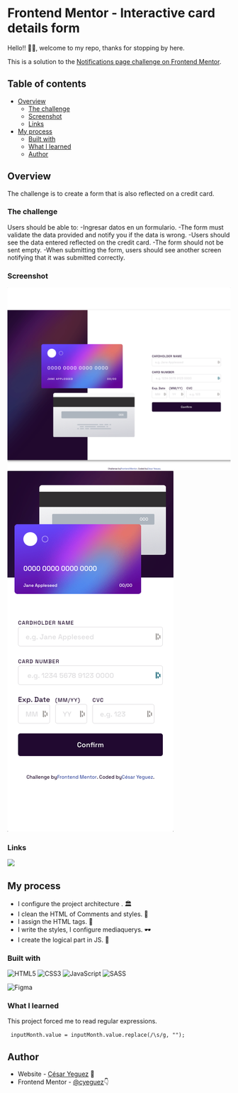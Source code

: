# Frontend Mentor - Interactive card details form

 Hello!! 🤟🤟, welcome to my repo, thanks for stopping by here.

This is a solution to the [Notifications page challenge on Frontend Mentor](https://www.frontendmentor.io/challenges/notifications-page-DqK5QAmKbC).  

## Table of contents

- [Overview](#overview)
  - [The challenge](#the-challenge)
  - [Screenshot](#screenshot)
  - [Links](#links)
- [My process](#my-process)
  - [Built with](#built-with)
  - [What I learned](#what-i-learned)
  - [Author](#author)


## Overview

The challenge is to create a form that is also reflected on a credit card.

### The challenge

Users should be able to:
-Ingresar datos en un formulario.
-The form must validate the data provided and notify you if the data is wrong.
-Users should see the data entered reflected on the credit card.
-The form should not be sent empty.
-When submitting the form, users should see another screen notifying that it was submitted correctly.





### Screenshot

![Preview mode desktop](./screenshot/Desktop.png)
![Preview mode mobile](./screenshot/Mobile.png)







### Links
<a href="https://cyeguez.github.io/interactive-card-details-form-main/" target="_blank"><img src="https://img.shields.io/badge/GitHub-100000?style=for-the-badge&logo=github&logoColor=white" target="_blank"></a>








		
## My process
-  I configure the project architecture . 🏛️
- I clean the HTML of Comments and styles. 🧹
- I assign the HTML tags. 🎯
- I write the styles, I configure mediaquerys. 🕶️
- I create the logical part in JS. 🧠



### Built with

![HTML5](https://img.shields.io/badge/html5-%23E34F26.svg?style=for-the-badge&logo=html5&logoColor=white) 
 ![CSS3](https://img.shields.io/badge/css3-%231572B6.svg?style=for-the-badge&logo=css3&logoColor=white) 
 ![JavaScript](https://img.shields.io/badge/javascript-%23323330.svg?style=for-the-badge&logo=javascript&logoColor=%23F7DF1E) 
 ![SASS](https://img.shields.io/badge/SASS-hotpink.svg?style=for-the-badge&logo=SASS&logoColor=white) 
 
 ![Figma](https://img.shields.io/badge/figma-%23F24E1E.svg?style=for-the-badge&logo=figma&logoColor=white) 

		


### What I learned



This project forced me to read regular expressions.

```
 inputMonth.value = inputMonth.value.replace(/\s/g, "");
```



## Author

- Website - [César Yeguez](https://github.com/cyeguez) 👋
- Frontend Mentor - [@cyeguez](https://www.frontendmentor.io/profile/cyeguez)👇


